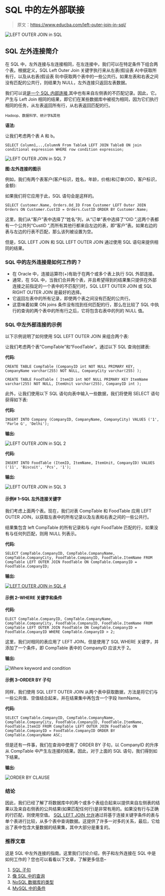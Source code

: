 # SQL 中的左外部联接

> 原文：<https://www.educba.com/left-outer-join-in-sql/>

![LEFT OUTER JOIN in SQL](img/962d4823db6032066a852a6b3ee16464.png)



## SQL 左外连接简介

在 SQL 中，左外连接与左连接相同，在左连接中，我们可以在特定条件下组合两个表。根据定义，SQL Left Outer Join 关键字执行来从左表(假设表 A)中获取所有行，以及从右表(假设表 B)中获取两个表中的一些公共行。如果左表和右表之间没有匹配的公共行，则结果为 NULL，左外连接只返回左表数据。

我们可以说[是一个 SQL 内部连接](https://www.educba.com/sql-inner-join/),其中也有来自左侧表的不匹配记录。因此，它。产生与 Left Join 相同的结果，即它们在某些数据库中被视为相同，因为它们执行相同的任务，从左表返回所有行，从右表返回匹配的行。

<small>Hadoop、数据科学、统计学&其他</small>

**语法:**

让我们考虑两个表 A 和 b。

`SELECT Column1,..,ColumnN From TableA LEFT JOIN TableB ON join conditional expression WHERE row condition expression;`

![LEFT OUTER JOIN in SQL 7](img/a1c3033f47646c9628fafea85f45c912.png)



**图:左外连接的图示**

例如，我们有两个表客户(客户标识，姓名，年龄，价格)和订单(OID，客户标识，金额):

如果我们将它应用于此，SQL 语句会是这样的。

`SELECT Customer.Name, Orders.Od_ID From Customer LEFT Outer JOIN Orders ON Customer.CustID = Orders.CustID ORDER BY Customer.Name;`

这里，我们从“客户”表中选择了“姓名”列，从“订单”表中选择了“OID ”,这两个表都有一个公共列“CustID ”,而所有其他行都来自左边的表，即“客户”表。如果右边的表与左边的行表不匹配，那么该列被设置为空。

但是，SQL LEFT JOIN 和 SQL LEFT OUTER JOIN 通过使用 SQL 语句来提供相同的结果。

### SQL 中的左外连接是如何工作的？

*   在 Oracle 中，连接运算符(+)有助于在两个或多个表上执行 SQL 外部连接。
*   通常，在 SQL 中，当我们合并两个表，并且希望得到的结果集只提供在外部连接之前指定的一个表中的不匹配行时，SQL LEFT OUTER JOIN 或 SQL RIGHT OUTER JOIN 是最好的选择。
*   它返回左表中的所有记录，即使两个表之间没有匹配的公共行。
*   这意味着如果 ON joins 条件没有找到任何匹配的行，那么在比较了 SQL 中执行的查询的两个表中的所有行之后，它将包含右表中的列的 NULL 值。

### SQL 中左外部连接的示例

以下示例说明了如何使用 SQL LEFT OUTER JOIN 来组合两个表:

让我们考虑两个表“CompTable”和“FoodTable”。通过以下 SQL 查询创建表:

**代码:**

`CREATE TABLE CompTable (CompanyID int NOT NULL PRIMARY KEY,
CompanyName varchar(255) NOT NULL, CompanyCity varchar(255) );`

`CREATE TABLE FoodTable ( ItemID int NOT NULL PRIMARY KEY ItemName varchar(255) NOT NULL, ItemUnit varchar(255),
CompanyID int );`

此外，让我们使用以下 SQL 语句向表中输入一些数据，我们将使用 SELECT 语句获得如下表:

**代码:**

`INSERT INTO Company (CompanyID, CompanyName, CompanyCity)
VALUES ('1', 'Parle G', 'Delhi');`

**输出:**

![LEFT OUTER JOIN in SQL 2](img/e4af27de41e55684d060a5ca5775ec24.png)



**代码:**

`INSERT INTO FoodTable (ItemID, ItemName, ItemUnit, CompanyID)
VALUES ('11', 'Biscuit', 'Pcs', '1');`

**输出:**

![LEFT OUTER JOIN in SQL 3](img/df420132d0718a671da78c2a3a13cbd4.png)



#### 示例# 1–SQL 左外连接关键字

我们考虑上面两个表。现在，我们对表 CompTable 和 FoodTable 应用 LEFT OUTER JOIN，以获取左表中的所有记录以及左表和右表之间的一些公共行。

结果集包含 left CompTable 的所有记录和与 right FoodTable 匹配的行，如果没有与任何列匹配，则用 NULL 列表示。

**代码:**

`SELECT CompTable.CompanyID, CompTable.CompanyName, CompTable.CompanyCity, FoodTable.CompanyID, FoodTable.ItemName FROM CompTable LEFT OUTER JOIN FoodTable ON CompTable.CompanyID = FoodTable.CompanyID;`

**输出:**

<u>![LEFT OUTER JOIN in SQL 4](img/ad2ba955333c1cd04a4e0fc1cb553510.png)

</u> 

#### 示例 2–WHERE 关键字和条件

**代码:**

`ELECT CompTable.CompanyID, CompTable.CompanyName, CompTable.CompanyCity, FoodTable.CompanyID, FoodTable.ItemName FROM CompTable LEFT OUTER JOIN FoodTable ON CompTable.CompanyID = FoodTable.CompanyID WHERE CompTable.CompanyID > 2;`

这里，我们对相同的表应用了 LEFT JOIN，但是使用了 SQL WHERE 关键字，并添加了一个条件，即 CompTable 表中的 CompanyID 应该大于 2。

**输出:**

![Where keyword and condition](img/21532693c7db0ab1371950d9746a9a26.png)



#### 示例 3–ORDER BY 子句

同样，我们使用 SQL LEFT OUTER JOIN 从两个表中获取数据，方法是将它们与一些公共值、空值结合起来，并在结果集中再包含一个字段 ItemName。

**代码:**

`SELECT CompTable.CompanyID, CompTable.CompanyName, CompTable.CompanyCity, FoodTable.CompanyID, FoodTable.ItemName, FoodTable.ItemID FROM CompTable LEFT OUTER JOIN FoodTable
ON CompTable.CompanyID = FoodTable.CompanyID ORDER BY CompTable.CompanyName ASC;`

但是还有一件事，我们在查询中使用了 ORDER BY 子句，以 CompanyID 的升序从 CompTable 中产生左连接的结果。因此，对于上面的 SQL 语句，我们得到如下结果。

**输出:**

![ORDER BY CLAUSE](img/70a47e237b32057f7d8c7d957a38f1c7.png)



### 结论

因此，我们已经了解了将数据库中的两个或多个表组合起来以提供来自左侧表的结果以及来自右侧表的公共结果(如果匹配任何行)是非常有用的。如果没有行与正确的行匹配，则使用空值。 [SQL LEFT JOIN 允许](https://www.educba.com/sql-left-join/)通过将基于连接关键字条件的表与单个表进行比较，从多个表中查询数据。这提供了许多一对多的关系，最后，它给出了表中包含大量数据的结果集，其中大部分是重复的。

### 推荐文章

这是 SQL 中左外连接的指南。这里我们讨论介绍，例子和左外连接在 SQL 中是如何工作的？您也可以看看以下文章，了解更多信息–

1.  [SQL 子句](https://www.educba.com/sql-clauses/)
2.  [像 SQL 中的查询](https://www.educba.com/like-query-in-sql/)
3.  [NoSQL 数据库的类型](https://www.educba.com/types-of-nosql-databases/)
4.  [MySQL 中的条件](https://www.educba.com/condition-in-mysql/)






